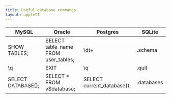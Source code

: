 ```yaml
---
title: Useful database commands
layout: appleII
---
```


| MySQL              | Oracle                              | Postgres                   | SQLite     |
|--------------------|-------------------------------------|----------------------------|------------|
| SHOW TABLES;       | SELECT table_name FROM user_tables; | \dt+                       | .schema    |
| \q                 | EXIT                                | \q                         | .quit      |
| SELECT DATABASE(); | SELECT * FROM v$database;           | SELECT current_database(); | .databases |
